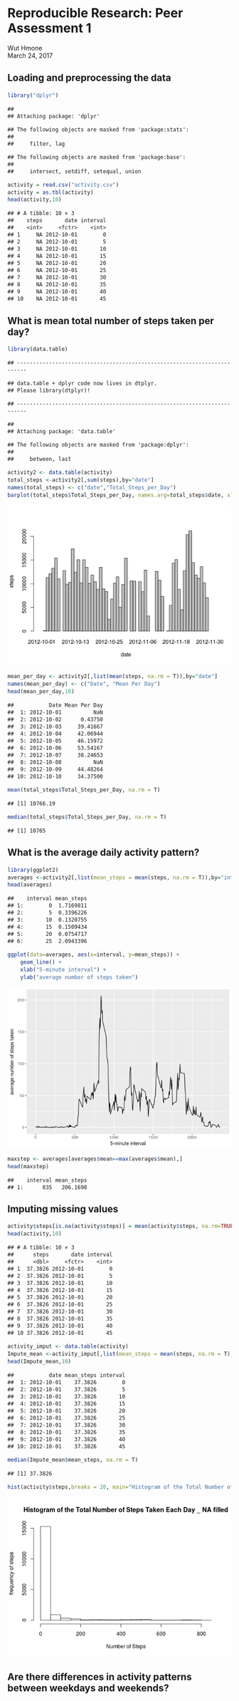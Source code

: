 # Reproducible Research: Peer Assessment 1
Wut Hmone  
March 24, 2017  



## Loading and preprocessing the data

```r
library("dplyr")
```

```
## 
## Attaching package: 'dplyr'
```

```
## The following objects are masked from 'package:stats':
## 
##     filter, lag
```

```
## The following objects are masked from 'package:base':
## 
##     intersect, setdiff, setequal, union
```

```r
activity = read.csv("activity.csv")
activity = as.tbl(activity)
head(activity,10)
```

```
## # A tibble: 10 × 3
##    steps       date interval
##    <int>     <fctr>    <int>
## 1     NA 2012-10-01        0
## 2     NA 2012-10-01        5
## 3     NA 2012-10-01       10
## 4     NA 2012-10-01       15
## 5     NA 2012-10-01       20
## 6     NA 2012-10-01       25
## 7     NA 2012-10-01       30
## 8     NA 2012-10-01       35
## 9     NA 2012-10-01       40
## 10    NA 2012-10-01       45
```



## What is mean total number of steps taken per day?


```r
library(data.table)
```

```
## -------------------------------------------------------------------------
```

```
## data.table + dplyr code now lives in dtplyr.
## Please library(dtplyr)!
```

```
## -------------------------------------------------------------------------
```

```
## 
## Attaching package: 'data.table'
```

```
## The following objects are masked from 'package:dplyr':
## 
##     between, last
```

```r
activity2 <- data.table(activity)
total_steps <-activity2[,sum(steps),by="date"]
names(total_steps) <- c("date","Total_Steps_per_Day")
barplot(total_steps$Total_Steps_per_Day, names.arg=total_steps$date, xlab="date", ylab="steps", space = 0)
```

![](PA1_template_files/figure-html/unnamed-chunk-2-1.png)<!-- -->

```r
mean_per_day <- activity2[,list(mean(steps, na.rm = T)),by="date"]
names(mean_per_day) <- c("Date", "Mean Per Day")
head(mean_per_day,10)
```

```
##           Date Mean Per Day
##  1: 2012-10-01          NaN
##  2: 2012-10-02      0.43750
##  3: 2012-10-03     39.41667
##  4: 2012-10-04     42.06944
##  5: 2012-10-05     46.15972
##  6: 2012-10-06     53.54167
##  7: 2012-10-07     38.24653
##  8: 2012-10-08          NaN
##  9: 2012-10-09     44.48264
## 10: 2012-10-10     34.37500
```

```r
mean(total_steps$Total_Steps_per_Day, na.rm = T)
```

```
## [1] 10766.19
```

```r
median(total_steps$Total_Steps_per_Day, na.rm = T)
```

```
## [1] 10765
```


## What is the average daily activity pattern?

```r
library(ggplot2)
averages <-activity2[,list(mean_steps = mean(steps, na.rm = T)),by="interval"]
head(averages)
```

```
##    interval mean_steps
## 1:        0  1.7169811
## 2:        5  0.3396226
## 3:       10  0.1320755
## 4:       15  0.1509434
## 5:       20  0.0754717
## 6:       25  2.0943396
```

```r
ggplot(data=averages, aes(x=interval, y=mean_steps)) +
    geom_line() +
    xlab("5-minute interval") +
    ylab("average number of steps taken")
```

![](PA1_template_files/figure-html/unnamed-chunk-3-1.png)<!-- -->

```r
maxstep <- averages[averages$mean==max(averages$mean),]
head(maxstep)
```

```
##    interval mean_steps
## 1:      835   206.1698
```



## Imputing missing values

```r
activity$steps[is.na(activity$steps)] = mean(activity$steps, na.rm=TRUE)
head(activity,10)
```

```
## # A tibble: 10 × 3
##      steps       date interval
##      <dbl>     <fctr>    <int>
## 1  37.3826 2012-10-01        0
## 2  37.3826 2012-10-01        5
## 3  37.3826 2012-10-01       10
## 4  37.3826 2012-10-01       15
## 5  37.3826 2012-10-01       20
## 6  37.3826 2012-10-01       25
## 7  37.3826 2012-10-01       30
## 8  37.3826 2012-10-01       35
## 9  37.3826 2012-10-01       40
## 10 37.3826 2012-10-01       45
```

```r
activity_imput <- data.table(activity)
Impute_mean <-activity_imput[,list(mean_steps = mean(steps, na.rm = T), interval),by="date"]
head(Impute_mean,10)
```

```
##           date mean_steps interval
##  1: 2012-10-01    37.3826        0
##  2: 2012-10-01    37.3826        5
##  3: 2012-10-01    37.3826       10
##  4: 2012-10-01    37.3826       15
##  5: 2012-10-01    37.3826       20
##  6: 2012-10-01    37.3826       25
##  7: 2012-10-01    37.3826       30
##  8: 2012-10-01    37.3826       35
##  9: 2012-10-01    37.3826       40
## 10: 2012-10-01    37.3826       45
```

```r
median(Impute_mean$mean_steps, na.rm = T)
```

```
## [1] 37.3826
```

```r
hist(activity$steps,breaks = 20, main="Histogram of the Total Number of Steps Taken Each Day _ NA filled",ylab='frequency of steps', xlab="Number of Steps")
```

![](PA1_template_files/figure-html/unnamed-chunk-4-1.png)<!-- -->



## Are there differences in activity patterns between weekdays and weekends?



